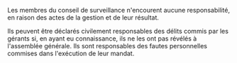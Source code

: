 Les membres du conseil de surveillance n'encourent aucune responsabilité, en raison des actes de la gestion et de leur résultat.

Ils peuvent être déclarés civilement responsables des délits commis par les gérants si, en ayant eu connaissance, ils ne les ont pas révélés à l'assemblée générale. Ils sont responsables des fautes personnelles commises dans l'exécution de leur mandat.
